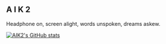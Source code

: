 ## A I K 2

<!--
**aik2mlj/aik2mlj** is a ✨ _special_ ✨ repository because its `README.md` (this file) appears on your GitHub profile.

Here are some ideas to get you started:

- 🔭 I’m currently working on ...
- 🌱 I’m currently learning ...
- 👯 I’m looking to collaborate on ...
- 🤔 I’m looking for help with ...
- 💬 Ask me about ...
- 📫 How to reach me: ...
- 😄 Pronouns: ...
- ⚡ Fun fact: ...
-->

Headphone on, screen alight, words unspoken, dreams askew.

[![AIK2's GitHub stats](https://github-readme-stats.vercel.app/api?username=aik2mlj&hide=prs&show_icons=true&theme=onedark)](https://github.com/anuraghazra/github-readme-stats)
